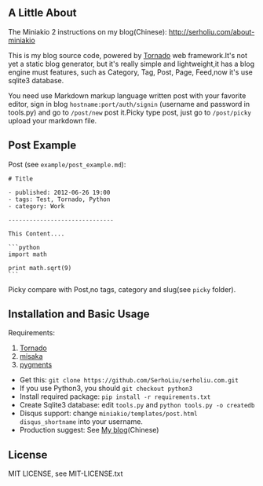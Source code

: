 ## A Little About

The Miniakio 2 instructions on my blog(Chinese): http://serholiu.com/about-miniakio

This is my blog source code, powered by [Tornado][1] web framework.It's not yet a static blog generator, but it's really simple and lightweight,it has a blog engine must features, such as Category, Tag, Post, Page, Feed,now it's use sqlite3 database.

You need use Markdown markup language written post with your favorite editor, sign in blog `hostname:port/auth/signin` (username and password in tools.py) and go to
`/post/new` post it.Picky type post, just go to `/post/picky` upload your markdown file.

## Post Example

Post (see `example/post_example.md`):

    # Title

    - published: 2012-06-26 19:00
    - tags: Test, Tornado, Python
    - category: Work

    ------------------------------

    This Content....

    ```python
    import math

    print math.sqrt(9)
    ```

Picky compare with Post,no tags, category and slug(see `picky` folder).

## Installation and Basic Usage 

Requirements:
>
1. [Tornado][1]
2. [misaka][2]
3. [pygments][3]

* Get this: `git clone https://github.com/SerhoLiu/serholiu.com.git`
* If you use Python3, you should `git checkout python3`
* Install required package: `pip install -r requirements.txt`
* Create Sqlite3 database: edit `tools.py` and `python tools.py -o createdb`
* Disqus support: change `miniakio/templates/post.html`  `disqus_shortname` into your username.
* Production suggest: See [My blog][4](Chinese)

## License

MIT LICENSE, see MIT-LICENSE.txt

[1]: http://www.tornadoweb.org/
[2]: http://misaka.61924.nl/
[3]: http://pygments.org/
[4]: http://serholiu.com/tornado-nginx-supervisord
